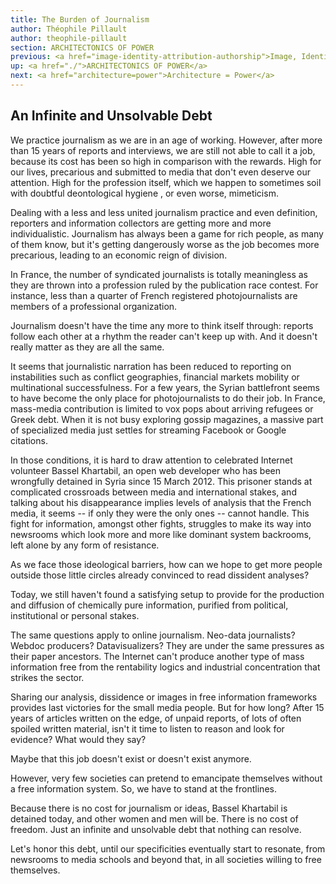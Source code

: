 ```yaml
---
title: The Burden of Journalism
author: Théophile Pillault
author: theophile-pillault
section: ARCHITECTONICS OF POWER
previous: <a href="image-identity-attribution-authorship">Image, Identity, Attribution, Authorship</a>
up: <a href="./">ARCHITECTONICS OF POWER</a>
next: <a href="architecture=power">Architecture = Power</a>
---
```


## An Infinite and Unsolvable Debt

We practice journalism as we are in an age of working. However, after
more than 15 years of reports and interviews, we are still not able to
call it a job, because its cost has been so high in comparison with
the rewards. High for our lives, precarious and submitted to media
that don't even deserve our attention. High for the profession itself,
which we happen to sometimes soil with doubtful deontological hygiene
, or even worse, mimeticism.

Dealing with a less and less united journalism practice and even
definition, reporters and information collectors are getting more and
more individualistic. Journalism has always been a game for rich
people, as many of them know, but it's getting dangerously worse as
the job becomes more precarious, leading to an economic reign of
division.

In France, the number of syndicated journalists is totally meaningless
as they are thrown into a profession ruled by the publication race
contest. For instance, less than a quarter of French registered
photojournalists are members of a professional organization.

Journalism doesn't have the time any more to think itself through:
reports follow each other at a rhythm the reader can't keep up
with. And it doesn't really matter as they are all the same.

It seems that journalistic narration has been reduced to reporting on
instabilities such as conflict geographies, financial markets mobility
or multinational successfulness. For a few years, the Syrian
battlefront seems to have become the only place for photojournalists
to do their job. In France, mass-media contribution is limited to vox
pops about arriving refugees or Greek debt. When it is not busy
exploring gossip magazines, a massive part of specialized media just
settles for streaming Facebook or Google citations.

In those conditions, it is hard to draw attention to celebrated
Internet volunteer Bassel Khartabil, an open web developer who has
been wrongfully detained in Syria since 15 March 2012. This prisoner
stands at complicated crossroads between media and international
stakes, and talking about his disappearance implies levels of analysis
that the French media, it seems -- if only they were the only ones --
cannot handle. This fight for information, amongst other fights,
struggles to make its way into newsrooms which look more and more like
dominant system backrooms, left alone by any form of resistance.

As we face those ideological barriers, how can we hope to get more
people outside those little circles already convinced to read
dissident analyses?

Today, we still haven't found a satisfying setup to provide for the
production and diffusion of chemically pure information, purified from
political, institutional or personal stakes.

The same questions apply to online journalism. Neo-data journalists?
Webdoc producers? Datavisualizers? They are under the same pressures
as their paper ancestors. The Internet can't produce another type of
mass information free from the rentability logics and industrial
concentration that strikes the sector.

Sharing our analysis, dissidence or images in free information
frameworks provides last victories for the small media people. But for
how long? After 15 years of articles written on the edge, of unpaid
reports, of lots of often spoiled written material, isn't it time to
listen to reason and look for evidence? What would they say?

Maybe that this job doesn't exist or doesn't exist anymore.

However, very few societies can pretend to emancipate themselves
without a free information system. So, we have to stand at the
frontlines.

Because there is no cost for journalism or ideas, Bassel Khartabil is
detained today, and other women and men will be. There is no cost of
freedom. Just an infinite and unsolvable debt that nothing can
resolve.

Let's honor this debt, until our specificities eventually start to
resonate, from newsrooms to media schools and beyond that, in all
societies willing to free themselves.
